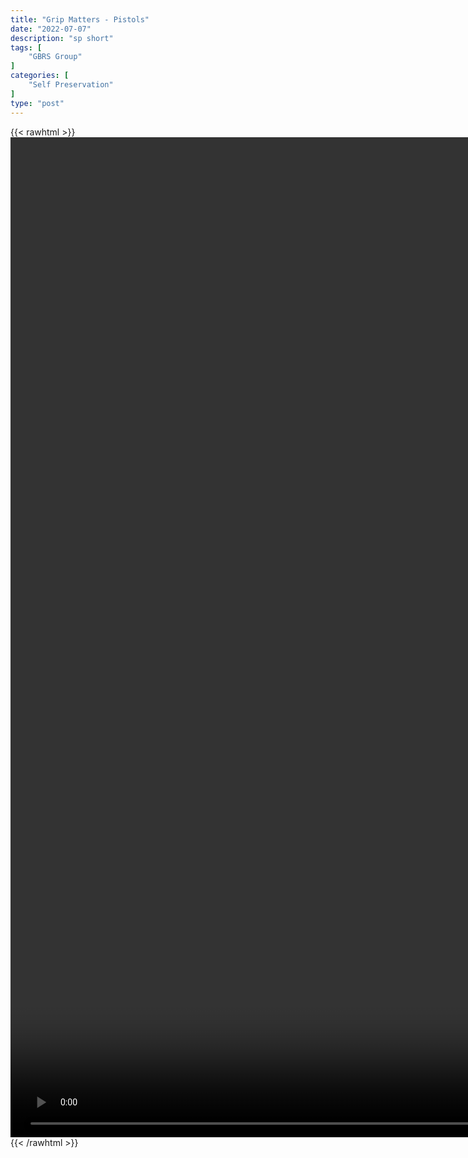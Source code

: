 ```yaml
---
title: "Grip Matters - Pistols"
date: "2022-07-07"
description: "sp short"
tags: [
    "GBRS Group"
]
categories: [
    "Self Preservation"
]
type: "post"
---
```

{{< rawhtml >}}
    <video style="height:40vh;width:auto" overflow="hidden" controls>
        <source src="https://clips.dev00ps.com/self-preservation/GBRS%20Group-%20Grip%20matters%20Pistol%20edition.mp4" type="video/mp4"> 
    </video>
{{< /rawhtml >}}

